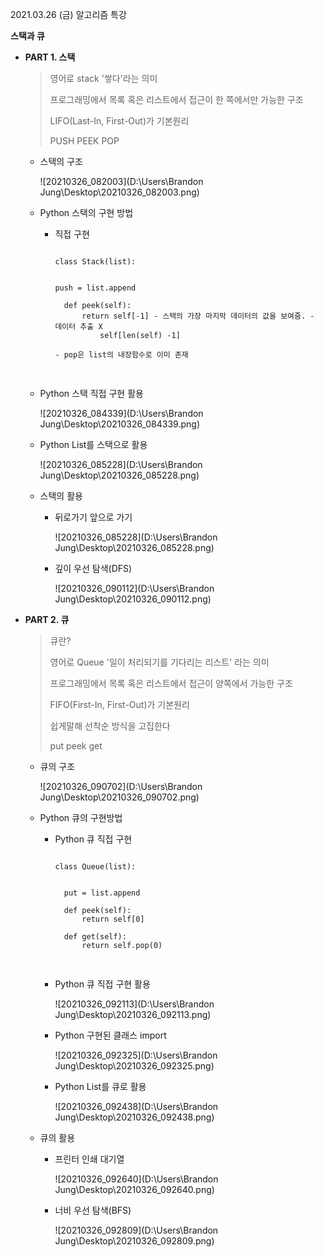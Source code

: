 2021.03.26 (금) 알고리즘 특강

**스택과 큐**

- **PART 1. 스택**

  >영어로 stack '쌓다'라는 의미
  >
  >프로그래밍에서 목록 혹은 리스트에서 접근이 한 쪽에서만 가능한 구조
  >
  >LIFO(Last-In, First-Out)가 기본원리
  >
  >PUSH	PEEK	POP

  - 스택의 구조

    ![20210326_082003](D:\Users\Brandon Jung\Desktop\20210326_082003.png)

  - Python 스택의 구현 방법

    - 직접 구현

      <pre>
      <code>
      class Stack(list):


      push = list.append

      	def peek(self):
      	 	return self[-1] - 스택의 가장 마지막 데이터의 값을 보여줌. - 데이터 추출 X
      			self[len(self) -1]

      - pop은 list의 내장함수로 이미 존재

      </code>
      </pre>

  - Python 스택 직접 구현 활용

    ![20210326_084339](D:\Users\Brandon Jung\Desktop\20210326_084339.png)

  - Python List를 스택으로 활용

    ![20210326_085228](D:\Users\Brandon Jung\Desktop\20210326_085228.png)

  - 스택의 활용

    - 뒤로가기 앞으로 가기

      ![20210326_085228](D:\Users\Brandon Jung\Desktop\20210326_085228.png)

    - 깊이 우선 탐색(DFS)

      ![20210326_090112](D:\Users\Brandon Jung\Desktop\20210326_090112.png)



- **PART 2. 큐**

  > 큐란?
  >
  > 영어로 Queue '일이 처리되기를 기다리는 리스트' 라는 의미
  >
  > 프로그래밍에서 목록 혹은 리스트에서 접근이 양쪽에서 가능한 구조 
  >
  > FIFO(First-In, First-Out)가 기본원리
  >
  > 쉽게말해 선착순 방식을 고집한다
  >
  > put	peek	get

  - 큐의 구조

    ![20210326_090702](D:\Users\Brandon Jung\Desktop\20210326_090702.png)

  

  - Python 큐의 구현방법

    - Python 큐 직접 구현

      <pre>
      <code>
      class Queue(list):


      	put = list.append
      	
      	def peek(self):
      		return self[0]
      	
      	def get(self):
      		return self.pop(0)

      </code>   
      </pre>

    - Python 큐 직접 구현 활용

      ![20210326_092113](D:\Users\Brandon Jung\Desktop\20210326_092113.png)

    - Python 구현된 클래스 import

      ![20210326_092325](D:\Users\Brandon Jung\Desktop\20210326_092325.png)

    - Python List를 큐로 활용

      ![20210326_092438](D:\Users\Brandon Jung\Desktop\20210326_092438.png)

  - 큐의 활용

    - 프린터 인쇄 대기열

      ![20210326_092640](D:\Users\Brandon Jung\Desktop\20210326_092640.png)

    - 너비 우선 탐색(BFS)

      ![20210326_092809](D:\Users\Brandon Jung\Desktop\20210326_092809.png)
